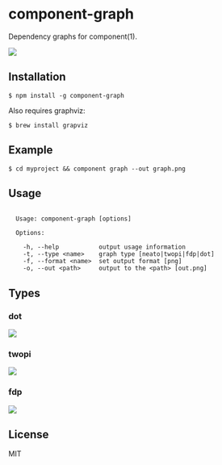 
# component-graph

  Dependency graphs for component(1).

  ![](http://f.cl.ly/items/2H0K2h0I0B460V0A2G3n/dot.png)

## Installation

    $ npm install -g component-graph

Also requires graphviz:

    $ brew install grapviz

## Example

```
$ cd myproject && component graph --out graph.png
```

## Usage

```

  Usage: component-graph [options]

  Options:

    -h, --help           output usage information
    -t, --type <name>    graph type [neato|twopi|fdp|dot]
    -f, --format <name>  set output format [png]
    -o, --out <path>     output to the <path> [out.png]

```

## Types

### dot

  ![](http://f.cl.ly/items/2H0K2h0I0B460V0A2G3n/dot.png)

### twopi

  ![](http://f.cl.ly/items/3g3I283o3U0K0F0X3o3m/twopi.png)

### fdp

  ![](http://f.cl.ly/items/3T1N373F1h1k1L0Z0s1G/fdp.png)

## License

  MIT
